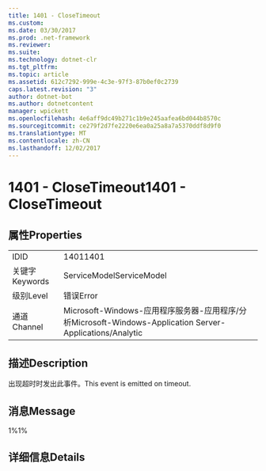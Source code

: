 ```yaml
---
title: 1401 - CloseTimeout
ms.custom: 
ms.date: 03/30/2017
ms.prod: .net-framework
ms.reviewer: 
ms.suite: 
ms.technology: dotnet-clr
ms.tgt_pltfrm: 
ms.topic: article
ms.assetid: 612c7292-999e-4c3e-97f3-87b0ef0c2739
caps.latest.revision: "3"
author: dotnet-bot
ms.author: dotnetcontent
manager: wpickett
ms.openlocfilehash: 4e6aff9dc49b271c1b9e245aafea6bd044b8570c
ms.sourcegitcommit: ce279f2d7fe2220e6ea0a25a8a7a5370ddf8d9f0
ms.translationtype: MT
ms.contentlocale: zh-CN
ms.lasthandoff: 12/02/2017
---
```

# <a name="1401---closetimeout"></a><span data-ttu-id="2f947-102">1401 - CloseTimeout</span><span class="sxs-lookup"><span data-stu-id="2f947-102">1401 - CloseTimeout</span></span>
## <a name="properties"></a><span data-ttu-id="2f947-103">属性</span><span class="sxs-lookup"><span data-stu-id="2f947-103">Properties</span></span>  
  
|||  
|-|-|  
|<span data-ttu-id="2f947-104">ID</span><span class="sxs-lookup"><span data-stu-id="2f947-104">ID</span></span>|<span data-ttu-id="2f947-105">1401</span><span class="sxs-lookup"><span data-stu-id="2f947-105">1401</span></span>|  
|<span data-ttu-id="2f947-106">关键字</span><span class="sxs-lookup"><span data-stu-id="2f947-106">Keywords</span></span>|<span data-ttu-id="2f947-107">ServiceModel</span><span class="sxs-lookup"><span data-stu-id="2f947-107">ServiceModel</span></span>|  
|<span data-ttu-id="2f947-108">级别</span><span class="sxs-lookup"><span data-stu-id="2f947-108">Level</span></span>|<span data-ttu-id="2f947-109">错误</span><span class="sxs-lookup"><span data-stu-id="2f947-109">Error</span></span>|  
|<span data-ttu-id="2f947-110">通道</span><span class="sxs-lookup"><span data-stu-id="2f947-110">Channel</span></span>|<span data-ttu-id="2f947-111">Microsoft-Windows-应用程序服务器-应用程序/分析</span><span class="sxs-lookup"><span data-stu-id="2f947-111">Microsoft-Windows-Application Server-Applications/Analytic</span></span>|  
  
## <a name="description"></a><span data-ttu-id="2f947-112">描述</span><span class="sxs-lookup"><span data-stu-id="2f947-112">Description</span></span>  
 <span data-ttu-id="2f947-113">出现超时时发出此事件。</span><span class="sxs-lookup"><span data-stu-id="2f947-113">This event is emitted on timeout.</span></span>  
  
## <a name="message"></a><span data-ttu-id="2f947-114">消息</span><span class="sxs-lookup"><span data-stu-id="2f947-114">Message</span></span>  
 <span data-ttu-id="2f947-115">1%</span><span class="sxs-lookup"><span data-stu-id="2f947-115">1%</span></span>  
  
## <a name="details"></a><span data-ttu-id="2f947-116">详细信息</span><span class="sxs-lookup"><span data-stu-id="2f947-116">Details</span></span>
